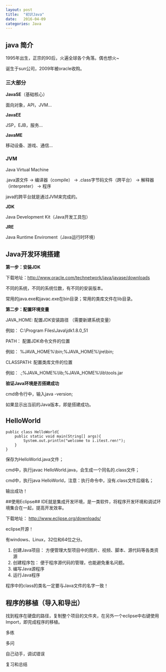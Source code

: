 ```yaml
---
layout: post
title:  "初识Java"
date:   2016-04-09 
categories: Java
---
```




## java 简介 ##
1995年出生，正宗的90后，火遍全球各个角落。偶也想火~

诞生于sun公司，2009年被oracle收购。

### 三大部分 ###
**JavaSE**（基础核心）

面向对象，API，JVM...

**JavaEE**

JSP，EJB，服务...

**JavaME**

移动设备、游戏、通信...

### JVM ###
Java Virtual Machine

.java源文件 -> 编译器（compile） -> .class字节码文件（跨平台） -> 解释器（interpreter） -> 程序

java的跨平台就是通过JVM来完成的。

**JDK**

Java Development Kit（Java开发工具包）

**JRE**

Java Runtime Enviroment（Java运行时环境）






## Java开发环境搭建 ##
**第一步：安装JDK**

下载地址：http://www.oracle.com/technetwork/java/javase/downloads

不同的系统，不同的系统位数，有不同的安装版本。

常用的java.exe和javac.exe在bin目录；常用的类库文件在lib目录。

**第二步：配置环境变量**

JAVA_HOME:  配置JDK安装路径  （需要新建系统变量）

例如：  C:\Program Files\Java\jdk1.8.0_51

PATH：  配置JDK命令文件的位置

例如：  %JAVA_HOME%\bin;%JAVA_HOME%\jre\bin;

CLASSPATH:  配置类库文件的位置

例如：  .;%JAVA_HOME%\lib;%JAVA_HOME%\lib\tools.jar

**验证Java环境是否搭建成功**

cmd命令行中，输入java -version;

如果显示出当前的Java版本，即是搭建成功。






## HelloWorld ##

	public class HelloWorld{
		public static void main(String[] args){
			System.out.println("welcome to i.itest.ren!");
		}
	}

保存为HelloWorld.java文件；

cmd中，执行javac HelloWorld.java，会生成一个同名的.class文件；

cmd中，执行java HelloWorld，注意：执行命令中，没有.class文件后缀名；

输出成功！






##使用Eclipse##
IDE就是集成开发环境，是一类软件，将程序开发环境和调试环境集合在一起，提高开发效率。

下载地址： http://www.eclipse.org/downloads/

eclipse开源！

有windows、Linux，32位和64位之分。


1. 创建Java项目：  方便管理大型项目中的图片、视频、脚本、源代码等各类资源
2. 创建程序包：  便于程序源代码的管理，也能避免重名问题。
3. 编写Java源程序
4. 运行Java程序

程序中的class的类名一定要与Java文件的名字一致！



## 程序的移植（导入和导出） ##
找到程序在硬盘的路径，复制整个项目的文件夹，在另外一个eclipse中右键使用Import，即完成程序的移植。



多练

多问

自己动手，调试错误

复习和总结









